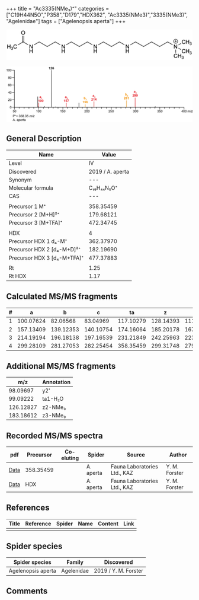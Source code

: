 +++
title = "Ac3335(NMe₃)⁺"
categories = ["C19H44N5O","P358","D179","HDX362",
"Ac3335(NMe3)","3335(NMe3)",
"Agelenidae"]
tags = ["Agelenopsis aperta"]
+++

![](/img/Ac3335(NMe3).png)

![](/img_MSMS/358_Ac3335(NMe3)_Aa.png?classes=border)

## General Description

| Name                        | Value            |
|-----------------------------|------------------|
| Level                       | IV               |
| Discovered                  | 2019 / A. aperta |
| Synonym                     | ---              |
| Molecular formula           | C₁₉H₄₄N₅O⁺       |
| CAS                         | ---              |
|                             |                  |
| Precursor 1  M⁺             | 358.35459        |
| Precursor 2 [M+H]²⁺         | 179.68121        |
| Precursor 3 [M+TFA]⁺        | 472.34745        |
|                             |                  |
| HDX                         | 4                |
| Precursor HDX 1  d₄-M⁺      | 362.37970        |
| Precursor HDX 2 [d₄-M+D]²⁺  | 182.19690        |
| Precursor HDX 3 [d₄-M+TFA]⁺ | 477.37883        |
|                             |                  |
| Rt                          | 1.25             |
| Rt HDX                      | 1.17             |

## Calculated MS/MS fragments

| # | a         | b         | c         | ta        | z         | y         | tz        |
|---|-----------|-----------|-----------|-----------|-----------|-----------|-----------|
| 1 | 100.07624 | 82.06568  | 83.04969  | 117.10279 | 128.14393 | 111.11738 | 146.17830 |
| 2 | 157.13409 | 139.12353 | 140.10754 | 174.16064 | 185.20178 | 167.16740 | 203.23615 |
| 3 | 214.19194 | 196.18138 | 197.16539 | 231.21849 | 242.25963 | 223.21743 | 260.29400 |
| 4 | 299.28109 | 281.27053 | 282.25454 | 358.35459 | 299.31748 | 279.26745 | 317.35185 |

## Additional MS/MS fragments

| m/z       | Annotation |
|-----------|------------|
| 98.09697  | y2'        |
| 99.09222  | ta1-H₂O    |
| 126.12827 | z2-NMe₃    |
| 183.18612 | z3-NMe₃    |

## Recorded MS/MS spectra

| pdf                                               | Precursor | Co-eluting | Spider    | Source                       | Author        |
|---------------------------------------------------|-----------|------------|-----------|------------------------------|---------------|
| [Data](/pdf/A-aperta/358_Ac3335(NMe3)_Aa.pdf)     | 358.35459 |            | A. aperta | Fauna Laboratories Ltd., KAZ | Y. M. Forster |
| [Data](/pdf/A-aperta/358_Ac3335(NMe3)_Aa_HDX.pdf) | HDX       |            | A. aperta | Fauna Laboratories Ltd., KAZ | Y. M. Forster |

## References

| Title     | Reference   | Spider    | Name   | Content  | Link |
|-----------|-------------|-----------|--------|----------|-----|
|           |             |           |        |          |     |

## Spider species

| Spider species     | Family     | Discovered           |
|--------------------|------------|----------------------|
| Agelenopsis aperta | Agelenidae | 2019 / Y. M. Forster |

## Comments